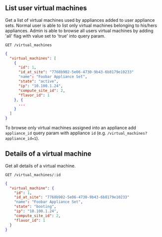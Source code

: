 ## List user virtual machines

Get a list of virtual machines used by appliances added to user appliance sets. Normal user is able to list only virtual machines belonging to his/hers appliances. Admin is able to browse all users virtual machines by adding 'all' flag with value set to 'true' into query param.

```
GET /virtual_machines
```

```json
{
  "virtual_machines": [
    {
      "id": 1,
      "id_at_site": "7768b902-5e06-4730-9b43-6b8179e10233"
      "name": "Foobar Appliance Set",
      "state": "active",
      "ip": "10.100.1.24",
      "compute_site_id": 2,
      "flavor_id": 1
    }, {
      ...
    }
  ]
}
```

To browse only virtual machines assigned into an appliance add `appliance_id` query param with appliance `id` (e.g. `/virtual_machines?appliance_id=1`).

## Details of a virtual machine

Get all details of a virtual machine.

```
GET /virtual_machines/:id
```

```json
{
  "virtual_machine": {
    "id": 1,
    "id_at_site": "7768b902-5e06-4730-9b43-6b8179e10233"
    "name": "Foobar Appliance Set",
    "state": "booting",
    "ip": "10.100.1.24",
    "compute_site_id": 2,
    "flavor_id": 1
  }
}
```